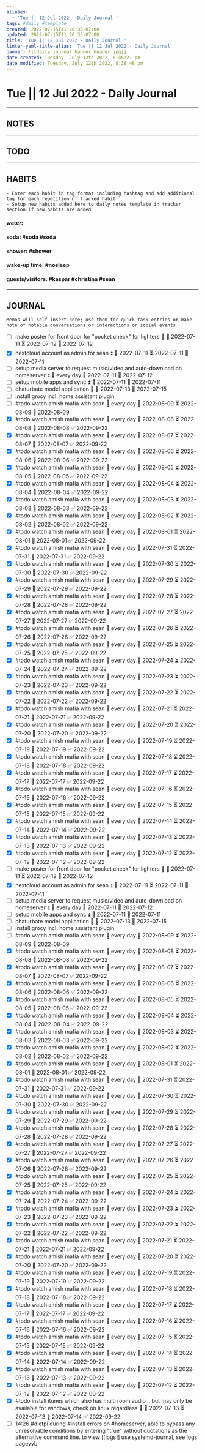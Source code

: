 ```yaml
---
aliases: 
  - 'Tue || 12 Jul 2022 - Daily Journal '
tags: #daily #template 
created: 2022-07-15T11:26:33-07:00
updated: 2022-07-15T11:26:33-07:00
title: 'Tue || 12 Jul 2022 - Daily Journal '
linter-yaml-title-alias: 'Tue || 12 Jul 2022 - Daily Journal '
banner: ![[daily journal banner header.jpg]]
date created: Tuesday, July 12th 2022, 6:45:21 pm
date modified: Tuesday, July 12th 2022, 8:38:48 pm
---
```


# Tue || 12 Jul 2022 - Daily Journal

---

## NOTES

---

## TODO

---

## HABITS

```ad-tip
- Enter each habit in tag format including hashtag and add additional tag for each repetition of tracked habit
- Setup new habits added here to daily notes template in tracker section if new habits are added 
```

#### water:

#### soda: #soda #soda

#### shower: #shower

#### wake-up time: #nosleep

#### guests/visitors: #kaspar #christina #sean

---

## JOURNAL

```ad-tip
Memos will self-insert here; use them for quick task entries or make note of notable conversations or interactions or social events
```

- [ ] make poster for front door for "pocket check" for lighters 🔼 🛫 2022-07-11 ⏳ 2022-07-12 📅 2022-07-12
- [x] nextcloud account as admin for sean ⏫ 🛫 2022-07-11 ⏳ 2022-07-11 📅 2022-07-11
- [ ] setup media server to request music/video and auto-download on homeserver ⏫ 🔁 every day 🛫 2022-07-11 📅 2022-07-12
- [ ] setup mobile apps and sync ⏫ 🛫 2022-07-11 📅 2022-07-11
- [ ] chaturbate model application 🔼 🛫 2022-07-13 📅 2022-07-15
- [ ] install grocy incl. home assistant plugin
- [ ] #todo watch amish mafia with sean 🔁 every day 🛫 2022-08-09 ⏳ 2022-08-09 📅 2022-08-09
- [x] #todo watch amish mafia with sean 🔁 every day 🛫 2022-08-08 ⏳ 2022-08-08 📅 2022-08-08 ✅ 2022-09-22
- [x] #todo watch amish mafia with sean 🔁 every day 🛫 2022-08-07 ⏳ 2022-08-07 📅 2022-08-07 ✅ 2022-09-22
- [x] #todo watch amish mafia with sean 🔁 every day 🛫 2022-08-06 ⏳ 2022-08-06 📅 2022-08-06 ✅ 2022-09-22
- [x] #todo watch amish mafia with sean 🔁 every day 🛫 2022-08-05 ⏳ 2022-08-05 📅 2022-08-05 ✅ 2022-09-22
- [x] #todo watch amish mafia with sean 🔁 every day 🛫 2022-08-04 ⏳ 2022-08-04 📅 2022-08-04 ✅ 2022-09-22
- [x] #todo watch amish mafia with sean 🔁 every day 🛫 2022-08-03 ⏳ 2022-08-03 📅 2022-08-03 ✅ 2022-09-22
- [x] #todo watch amish mafia with sean 🔁 every day 🛫 2022-08-02 ⏳ 2022-08-02 📅 2022-08-02 ✅ 2022-09-22
- [x] #todo watch amish mafia with sean 🔁 every day 🛫 2022-08-01 ⏳ 2022-08-01 📅 2022-08-01 ✅ 2022-09-22
- [x] #todo watch amish mafia with sean 🔁 every day 🛫 2022-07-31 ⏳ 2022-07-31 📅 2022-07-31 ✅ 2022-09-22
- [x] #todo watch amish mafia with sean 🔁 every day 🛫 2022-07-30 ⏳ 2022-07-30 📅 2022-07-30 ✅ 2022-09-22
- [x] #todo watch amish mafia with sean 🔁 every day 🛫 2022-07-29 ⏳ 2022-07-29 📅 2022-07-29 ✅ 2022-09-22
- [x] #todo watch amish mafia with sean 🔁 every day 🛫 2022-07-28 ⏳ 2022-07-28 📅 2022-07-28 ✅ 2022-09-22
- [x] #todo watch amish mafia with sean 🔁 every day 🛫 2022-07-27 ⏳ 2022-07-27 📅 2022-07-27 ✅ 2022-09-22
- [x] #todo watch amish mafia with sean 🔁 every day 🛫 2022-07-26 ⏳ 2022-07-26 📅 2022-07-26 ✅ 2022-09-22
- [x] #todo watch amish mafia with sean 🔁 every day 🛫 2022-07-25 ⏳ 2022-07-25 📅 2022-07-25 ✅ 2022-09-22
- [x] #todo watch amish mafia with sean 🔁 every day 🛫 2022-07-24 ⏳ 2022-07-24 📅 2022-07-24 ✅ 2022-09-22
- [x] #todo watch amish mafia with sean 🔁 every day 🛫 2022-07-23 ⏳ 2022-07-23 📅 2022-07-23 ✅ 2022-09-22
- [x] #todo watch amish mafia with sean 🔁 every day 🛫 2022-07-22 ⏳ 2022-07-22 📅 2022-07-22 ✅ 2022-09-22
- [x] #todo watch amish mafia with sean 🔁 every day 🛫 2022-07-21 ⏳ 2022-07-21 📅 2022-07-21 ✅ 2022-09-22
- [x] #todo watch amish mafia with sean 🔁 every day 🛫 2022-07-20 ⏳ 2022-07-20 📅 2022-07-20 ✅ 2022-09-22
- [x] #todo watch amish mafia with sean 🔁 every day 🛫 2022-07-19 ⏳ 2022-07-19 📅 2022-07-19 ✅ 2022-09-22
- [x] #todo watch amish mafia with sean 🔁 every day 🛫 2022-07-18 ⏳ 2022-07-18 📅 2022-07-18 ✅ 2022-09-22
- [x] #todo watch amish mafia with sean 🔁 every day 🛫 2022-07-17 ⏳ 2022-07-17 📅 2022-07-17 ✅ 2022-09-22
- [x] #todo watch amish mafia with sean 🔁 every day 🛫 2022-07-16 ⏳ 2022-07-16 📅 2022-07-16 ✅ 2022-09-22
- [x] #todo watch amish mafia with sean 🔁 every day 🛫 2022-07-15 ⏳ 2022-07-15 📅 2022-07-15 ✅ 2022-09-22
- [x] #todo watch amish mafia with sean 🔁 every day 🛫 2022-07-14 ⏳ 2022-07-14 📅 2022-07-14 ✅ 2022-09-22
- [x] #todo watch amish mafia with sean 🔁 every day 🛫 2022-07-13 ⏳ 2022-07-13 📅 2022-07-13 ✅ 2022-09-22
- [x] #todo watch amish mafia with sean 🔁 every day 🛫 2022-07-12 ⏳ 2022-07-12 📅 2022-07-12 ✅ 2022-09-22
- [ ] make poster for front door for "pocket check" for lighters 🔼 🛫 2022-07-11 ⏳ 2022-07-12 📅 2022-07-12
- [x] nextcloud account as admin for sean ⏫ 🛫 2022-07-11 ⏳ 2022-07-11 📅 2022-07-11
- [ ] setup media server to request music/video and auto-download on homeserver ⏫ 🔁 every day 🛫 2022-07-11 📅 2022-07-12
- [ ] setup mobile apps and sync ⏫ 🛫 2022-07-11 📅 2022-07-11
- [ ] chaturbate model application 🔼 🛫 2022-07-13 📅 2022-07-15
- [ ] install grocy incl. home assistant plugin
- [ ] #todo watch amish mafia with sean 🔁 every day 🛫 2022-08-09 ⏳ 2022-08-09 📅 2022-08-09
- [x] #todo watch amish mafia with sean 🔁 every day 🛫 2022-08-08 ⏳ 2022-08-08 📅 2022-08-08 ✅ 2022-09-22
- [x] #todo watch amish mafia with sean 🔁 every day 🛫 2022-08-07 ⏳ 2022-08-07 📅 2022-08-07 ✅ 2022-09-22
- [x] #todo watch amish mafia with sean 🔁 every day 🛫 2022-08-06 ⏳ 2022-08-06 📅 2022-08-06 ✅ 2022-09-22
- [x] #todo watch amish mafia with sean 🔁 every day 🛫 2022-08-05 ⏳ 2022-08-05 📅 2022-08-05 ✅ 2022-09-22
- [x] #todo watch amish mafia with sean 🔁 every day 🛫 2022-08-04 ⏳ 2022-08-04 📅 2022-08-04 ✅ 2022-09-22
- [x] #todo watch amish mafia with sean 🔁 every day 🛫 2022-08-03 ⏳ 2022-08-03 📅 2022-08-03 ✅ 2022-09-22
- [x] #todo watch amish mafia with sean 🔁 every day 🛫 2022-08-02 ⏳ 2022-08-02 📅 2022-08-02 ✅ 2022-09-22
- [x] #todo watch amish mafia with sean 🔁 every day 🛫 2022-08-01 ⏳ 2022-08-01 📅 2022-08-01 ✅ 2022-09-22
- [x] #todo watch amish mafia with sean 🔁 every day 🛫 2022-07-31 ⏳ 2022-07-31 📅 2022-07-31 ✅ 2022-09-22
- [x] #todo watch amish mafia with sean 🔁 every day 🛫 2022-07-30 ⏳ 2022-07-30 📅 2022-07-30 ✅ 2022-09-22
- [x] #todo watch amish mafia with sean 🔁 every day 🛫 2022-07-29 ⏳ 2022-07-29 📅 2022-07-29 ✅ 2022-09-22
- [x] #todo watch amish mafia with sean 🔁 every day 🛫 2022-07-28 ⏳ 2022-07-28 📅 2022-07-28 ✅ 2022-09-22
- [x] #todo watch amish mafia with sean 🔁 every day 🛫 2022-07-27 ⏳ 2022-07-27 📅 2022-07-27 ✅ 2022-09-22
- [x] #todo watch amish mafia with sean 🔁 every day 🛫 2022-07-26 ⏳ 2022-07-26 📅 2022-07-26 ✅ 2022-09-22
- [x] #todo watch amish mafia with sean 🔁 every day 🛫 2022-07-25 ⏳ 2022-07-25 📅 2022-07-25 ✅ 2022-09-22
- [x] #todo watch amish mafia with sean 🔁 every day 🛫 2022-07-24 ⏳ 2022-07-24 📅 2022-07-24 ✅ 2022-09-22
- [x] #todo watch amish mafia with sean 🔁 every day 🛫 2022-07-23 ⏳ 2022-07-23 📅 2022-07-23 ✅ 2022-09-22
- [x] #todo watch amish mafia with sean 🔁 every day 🛫 2022-07-22 ⏳ 2022-07-22 📅 2022-07-22 ✅ 2022-09-22
- [x] #todo watch amish mafia with sean 🔁 every day 🛫 2022-07-21 ⏳ 2022-07-21 📅 2022-07-21 ✅ 2022-09-22
- [x] #todo watch amish mafia with sean 🔁 every day 🛫 2022-07-20 ⏳ 2022-07-20 📅 2022-07-20 ✅ 2022-09-22
- [x] #todo watch amish mafia with sean 🔁 every day 🛫 2022-07-19 ⏳ 2022-07-19 📅 2022-07-19 ✅ 2022-09-22
- [x] #todo watch amish mafia with sean 🔁 every day 🛫 2022-07-18 ⏳ 2022-07-18 📅 2022-07-18 ✅ 2022-09-22
- [x] #todo watch amish mafia with sean 🔁 every day 🛫 2022-07-17 ⏳ 2022-07-17 📅 2022-07-17 ✅ 2022-09-22
- [x] #todo watch amish mafia with sean 🔁 every day 🛫 2022-07-16 ⏳ 2022-07-16 📅 2022-07-16 ✅ 2022-09-22
- [x] #todo watch amish mafia with sean 🔁 every day 🛫 2022-07-15 ⏳ 2022-07-15 📅 2022-07-15 ✅ 2022-09-22
- [x] #todo watch amish mafia with sean 🔁 every day 🛫 2022-07-14 ⏳ 2022-07-14 📅 2022-07-14 ✅ 2022-09-22
- [x] #todo watch amish mafia with sean 🔁 every day 🛫 2022-07-13 ⏳ 2022-07-13 📅 2022-07-13 ✅ 2022-09-22
- [x] #todo watch amish mafia with sean 🔁 every day 🛫 2022-07-12 ⏳ 2022-07-12 📅 2022-07-12 ✅ 2022-09-22
- [x] #todo install itunes which also has multi room audio .. but may only be available for windows, check on linux regardless 🔼 🛫 2022-07-13 ⏳ 2022-07-13 📅 2022-07-14 ✅ 2022-09-22
- [ ] 14:26 #dietpi during #install errors on #homeserver, able to bypass any unresolvable conditions by entering "true" without quotations as the alternative command line. to view [[logs]] use systemd-journal, see logs pagevvb